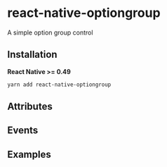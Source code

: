 # react-native-optiongroup

A simple option group control

## Installation

**React Native >= 0.49**

```bash
yarn add react-native-optiongroup
```

## Attributes


## Events


## Examples



